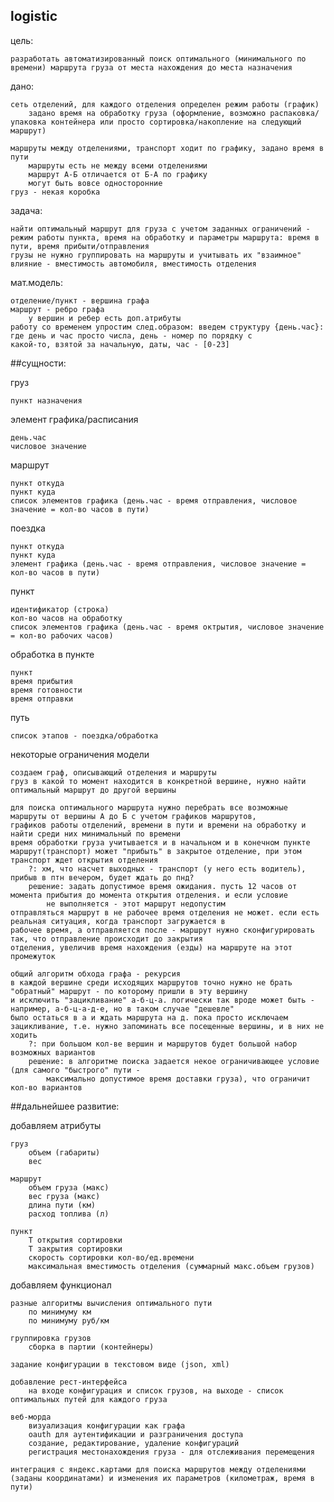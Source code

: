 ## logistic

цель:

	разработать автоматизированный поиск оптимального (минимального по времени) маршрута груза от места нахождения до места назначения
	
дано:
 
	сеть отделений, для каждого отделения определен режим работы (график)
		задано время на обработку груза (оформление, возможно распаковка/упаковка контейнера или просто сортировка/накопление на следующий маршрут)
		
	маршруты между отделениями, транспорт ходит по графику, задано время в пути
		маршруты есть не между всеми отделениями
		маршрут А-Б отличается от Б-А по графику
		могут быть вовсе односторонние
	груз - некая коробка

задача:

	найти оптимальный маршрут для груза с учетом заданных ограничений - режим работы пункта, время на обработку и параметры маршрута: время в пути, время прибыти/отправления
	грузы не нужно группировать на маршруты и учитывать их "взаимное" влияние - вместимость автомобиля, вместимость отделения
	
мат.модель:

	отделение/пункт - вершина графа
	маршрут - ребро графа
		у вершин и ребер есть доп.атрибуты
    работу со временем упростим след.образом: введем структуру {день.час}: где день и час просто числа, день - номер по порядку с
    какой-то, взятой за начальную, даты, час - [0-23]

##сущности:

груз

	пункт назначения

элемент графика/расписания

    день.час
    числовое значение

маршрут

	пункт откуда
	пункт куда
	список элементов графика (день.час - время отправления, числовое значение = кол-во часов в пути)

поездка

	пункт откуда
	пункт куда
    элемент графика (день.час - время отправления, числовое значение = кол-во часов в пути)

пункт

	идентификатор (строка)
	кол-во часов на обработку
    список элементов графика (день.час - время октрытия, числовое значение = кол-во рабочих часов)

обработка в пункте

    пункт
    время прибытия
    время готовности
    время отправки

путь

    список этапов - поездка/обработка

некоторые ограничения модели

    создаем граф, описывающий отделения и маршруты
    груз в какой то момент находится в конкретной вершине, нужно найти оптимальный маршрут до другой вершины
    
    для поиска оптимального маршрута нужно перебрать все возможные маршруты от вершины А до Б с учетом графиков маршрутов,
    графиков работы отделений, времени в пути и времени на обработку и найти среди них минимальный по времени
    время обработки груза учитывается и в начальном и в конечном пункте
    маршрут(транспорт) может "прибыть" в закрытое отделение, при этом транспорт ждет открытия отделения
        ?: хм, что насчет выходных - транспорт (у него есть водитель), прибыв в птн вечером, будет ждать до пнд?
        решение: задать допустимое время ожидания. пусть 12 часов от момента прибытия до момента открытия отделения. и если условие
            не выполняется - этот маршрут недопустим
    отправляться маршрут в не рабочее время отделения не может. если есть реальная ситуация, когда транспорт загружается в
    рабочее время, а отправляется после - маршрут нужно сконфигурировать так, что отправление происходит до закрытия
    отделения, увеличив время нахождения (езды) на маршруте на этот промежуток
    
    общий алгоритм обхода графа - рекурсия
    в каждой вершине среди исходящих маршрутов точно нужно не брать "обратный" маршрут - по которому пришли в эту вершину
    и исключить "зацикливание" а-б-ц-а. логически так вроде может быть - например, а-б-ц-а-д-е, но в таком случае "дешевле"
    было остаться в а и ждать маршрута на д. пока просто исключаем зацикливание, т.е. нужно запоминать все посещенные вершины, и в них не ходить
        ?: при большом кол-ве вершин и маршрутов будет большой набор возможных вариантов
        решение: в алгоритме поиска задается некое ограничивающее условие (для самого "быстрого" пути -
            максимально допустимое время доставки груза), что ограничит кол-во вариантов


##дальнейшее развитие:

добавляем атрибуты

    груз
        объем (габариты)
        вес
    
    маршрут
        объем груза (макс)
        вес груза (макс)
        длина пути (км)
        расход топлива (л)
    
    пункт
        Т открытия сортировки
        Т закрытия сортировки
        скорость сортировки кол-во/ед.времени
        максимальная вместимость отделения (суммарный макс.объем грузов)

добавляем функционал

    разные алгоритмы вычисления оптимального пути
        по минимуму км
        по минимуму руб/км
    
    группировка грузов
        сборка в партии (контейнеры)
    
    задание конфигурации в текстовом виде (json, xml)
    
    добавление рест-интерфейса
        на входе конфигурация и список грузов, на выходе - список оптимальных путей для каждого груза
    
    веб-морда
        визуализация конфигурации как графа
        oauth для аутентификации и разграничения доступа
        создание, редактирование, удаление конфигураций
        регистрация местонахождения груза - для отслеживания перемещения
    
    интеграция с яндекс.картами для поиска маршрутов между отделениями (заданы координатами) и изменения их параметров (километраж, время в пути)
